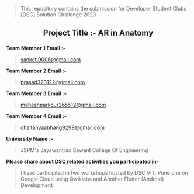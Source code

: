 
> This repository contains the submission for Developer Student Clubs [DSC] Solution Challenge 2020
## <p align="center"> Project Title :- AR in Anatomy </p>



**Team Member 1 Email :-**
> sanket.9006@gmail.com
          
**Team Member 2 Email :-**
> prasad323122@gmail.com
          
          
**Team Member 3 Email :-**
> maheshparkour265512@gmail.com
          
          
**Team Member 4 Email :-**
> chaitanyaabhang9299@gmail.com

**University Name :-**
> JSPM's Jayawantrao Sawant College Of Engineering


**Please share about DSC related activities you participated in-**
> I have participited in two workshops hosted by DSC VIT, Pune one on Google Cloud using Qwiklabs and Another Flutter (Android) Development

